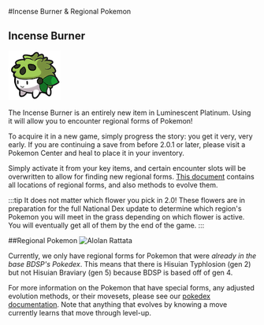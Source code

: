 #Incense Burner & Regional Pokemon
## Incense Burner
![Shaymin-Shaped Incense Burner](static/img/incense.png)

The Incense Burner is an entirely new item in Luminescent Platinum. Using it will allow you to encounter regional forms of Pokemon! 

To acquire it in a new game, simply progress the story: you get it very, very early. If you are continuing a save from before 2.0.1 or later, please visit a Pokemon Center and heal to place it in your inventory.

Simply activate it from your key items, and certain encounter slots will be overwritten to allow for finding new regional forms. [This document](https://docs.google.com/spreadsheets/d/1hhvXvWWuAhTGwA0cKJdOx85r1jwNT9cxzOdlXoZq1OY/edit#gid=1793465380) contains all locations of regional forms, and also methods to evolve them.

:::tip
It does not matter which flower you pick in 2.0! These flowers are in preparation for the full National Dex update to determine which region's Pokemon you will meet in the grass depending on which flower is active.
You will eventually get all of them by the end of the game.
:::

##Regional Pokemon
![Alolan Rattata](static/img/alolan_rattata.png)

Currently, we only have regional forms for Pokemon that were *already in the base BDSP's Pokedex*. This means that there is Hisuian Typhlosion (gen 2) but not Hisuian Braviary (gen 5) because BDSP is based off of gen 4.

For more information on the Pokemon that have special forms, any adjusted evolution methods, or their movesets, please see our [pokedex documentation](https://docs.google.com/document/d/1Vn9p53I8O6Br37bvZwLoChlLaVLkUhy447cSlIMTfyA/edit). Note that anything that evolves by knowing a move currently learns that move through level-up.